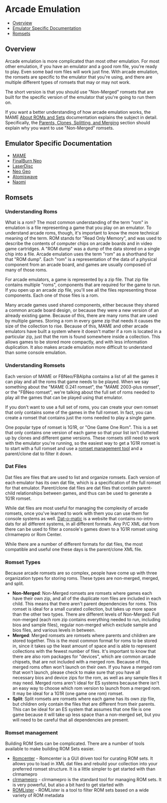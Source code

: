# Arcade Emulation

- [Overview](#overview)
- [Emulator Specific Documentation](#emulator-specific-documentation)
- [Romsets](#romsets)

## Overview

Arcade emulation is more complicated than most other emulation. For most other emulation, if you have an emulator and a good rom file, you're ready to play. Even some bad rom files will work just fine. With arcade emulation, the romsets are specific to the emulator that you're using, and there are multiple different types of romsets that may or may not work.

The short version is that you should use "Non-Merged" romsets that are built for the specific version of the emulator that you're going to run them on.

If you want a better understanding of how arcade emulation works, the MAME [About ROMs and Sets](https://docs.mamedev.org/usingmame/aboutromsets.html) documentation explains the subject in detail. Specifically, the [Parents, Clones, Splitting, and Merging](https://docs.mamedev.org/usingmame/aboutromsets.html#parents-clones-splitting-and-merging) section should explain why you want to use "Non-Merged" romsets.
  
## Emulator Specific Documentation

- [MAME](System-MAME)
- [FinalBurn Neo](System-FBNeo)
- [LaserDisc](System-Laserdisc)
- [Neo Geo](System-Neo-Geo)
- [Atomiswave](System-Atomiswave)
- [Naomi](System-Naomi)

## Romsets

### Understanding Roms

What is a rom? The most common understanding of the term "rom" in emulation is a file representing a game that you play on an emulator. To understand arcade roms, though, it's important to know the more technical meaning of the term. ROM stands for "Read Only Memory", and was used to describe the contents of computer chips on arcade boards and in video game cartridges. A "ROM dump" was a dump of the data stored on a single chip into a file. Arcade emulation uses the term "rom" as a shorthand for that "ROM dump". Each "rom" is a representation of the data of a physical component from an arcade board, and games are usually composed of many of those roms.

For arcade emulators, a game is represented by a zip file. That zip file contains multiple "roms", components that are required for the game to run. If you open up an arcade zip file, you'll see all the files representing those components. Each one of those files is a rom.

Many arcade games used shared components, either because they shared a common arcade board design, or because they were a new version of an already existing game. Because of this, there are many roms that are used by multiple games. Storing a rom in every game zip that needs it causes the size of the collection to rise. Because of this, MAME and other arcade emulators have built a system where it doesn't matter if a rom is located in a particular zip, just that the rom is found somewhere inside a collection. This allows games to be stored more compactly, and with less information duplication. It also makes arcade emulation more difficult to understand than some console emulation.

### Understanding Romsets

Each version of MAME or FBNeo/FBAlpha contains a list of all the games it can play and all the roms that game needs to be played. When we say something about the "MAME 0.241 romset", the "MAME 2003-plus romset", or the "FBNeo romset", we're talking about the full set of roms needed to play all the games that can be played using that emulator.

If you don't want to use a full set of roms, you can create your own romset that only contains some of the games in the full romset. In fact, you can create a romset that contains just the roms needed to play a single game.

One popular type of romset is 1G1R, or "One Game One Rom". This is a set that only contains one version of each game so that your list isn't cluttered up by clones and different game versions. These romsets still need to work with the emulator you're running, so the easiest way to get a 1G1R romset is to start with a full romset and use a [romset management tool](#romset-management) and a parent/clone dat to filter it down.

### Dat Files

Dat files are files that are used to list and organize romsets. Each version of each emulator has its own dat file, which is a specification of the full romset for that emulator. Parent/clone dat files are dat files that contain parent-child relationships between games, and thus can be used to generate a 1G1R romset.

While dat files are most useful for managing the complexity of arcade romsets, once you've learned to work with them you can use them for console systems as well. [Dat-o-matic](https://datomatic.no-intro.org) is a website that contains no-intro dats for all different systems, in all different formats. Any P/C XML dat from there can be used to filter a console's games down to a 1G1R romset using clrmamepro or Rom Center.

While there are a number of different formats for dat files, the most compatible and useful one these days is the parent/clone XML file.

### Romset Types

Because arcade romsets are so complex, people have come up with three organization types for storing roms. These types are non-merged, merged, and split.

- **Non-Merged**: Non-Merged romsets are romsets where games each have their own zip, and all of the duplicate rom files are included in each child. This means that there aren't parent dependencies for roms. This romset is ideal for a small curated collection, but takes up more space than the other two types. There are different levels of Non-Merged: Full non-merged (each rom zip contains everything needed to run, including bios and sample files), regular non-merged which exclude sample and bios files, and various levels in between.
- **Merged**: Merged romsets are romsets where parents and children are stored together. This is the most common format for roms to be stored in, since it takes up the least amount of space and is able to represent collections with the fewest number of files. It's important to know that there are also rom packages for "devices", which are common arcade chipsets, that are not included with a merged rom. Because of this, merged roms often won't launch on their own. If you have a merged rom that won't launch, please check to make sure that you have all necessary bios and device zips for the rom, as well as any sample files it may need. Merged roms aren't ideal for ES systems because there isn't an easy way to choose which rom version to launch from a merged rom. It may be ideal for a 1G1R (one game one rom) romset.
- **Split**: Split romsets are romsets where each game has its own zip file, but children only contain the files that are different from their parents. This can be ideal for an ES system that assumes that one file is one game because it will take up less space than a non-merged set, but you will need to be careful that all dependencies are present.

### Romset management

Building ROM Sets can be complicated. There are a number of tools available to make building ROM Sets easier.

- [Romcenter](https://www.romcenter.com/) - Romcenter is a GUI driven tool for curating ROM sets. It allows you to load in XML dat files and rebuild your collection into your preferred romset structure. It is a little simpler to get started with than clrmamepro
- [clrmamepro](https://mamedev.emulab.it/clrmamepro/) - clrmamepro is the standard tool for managing ROM sets. It is very powerful, but also a bit hard to get started with
- [ROMLister](https://www.waste.org/~winkles/ROMLister/) - ROMLister is a tool to filter ROM sets based on a wide variety of ROM metadata
